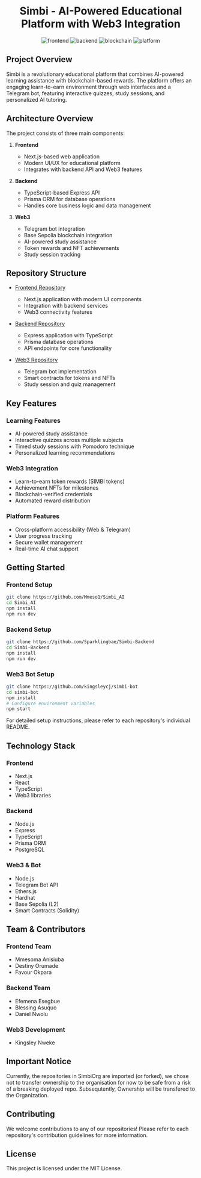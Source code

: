 <div align = "center">
<h1>Simbi - AI-Powered Educational Platform with Web3 Integration</h1>
<img src = "https://img.shields.io/badge/frontend-Next.js-blue" alt = "frontend">
<img src = "https://img.shields.io/badge/backend-TypeScript-blue" alt = "backend">
<img src = "https://img.shields.io/badge/blockchain-Base%20Sepolia-blue" alt = "blockchain">
<img src = "https://img.shields.io/badge/platform-Web%20%26%20Telegram-yellow" alt = "platform">
</div>

## Project Overview

Simbi is a revolutionary educational platform that combines AI-powered learning assistance with blockchain-based rewards. The platform offers an engaging learn-to-earn environment through web interfaces and a Telegram bot, featuring interactive quizzes, study sessions, and personalized AI tutoring.

## Architecture Overview

The project consists of three main components:

1. **Frontend**
   - Next.js-based web application
   - Modern UI/UX for educational platform
   - Integrates with backend API and Web3 features

2. **Backend**
   - TypeScript-based Express API
   - Prisma ORM for database operations
   - Handles core business logic and data management

3. **Web3**
   - Telegram bot integration
   - Base Sepolia blockchain integration
   - AI-powered study assistance
   - Token rewards and NFT achievements
   - Study session tracking

## Repository Structure

- [Frontend Repository](https://github.com/Mmeso1/Simbi_AI)
  - Next.js application with modern UI components
  - Integration with backend services
  - Web3 connectivity features

- [Backend Repository](https://github.com/Sparklingbae/Simbi-Backend)
  - Express application with TypeScript
  - Prisma database operations
  - API endpoints for core functionality

- [Web3 Repository](https://github.com/kingsleycj/simbi-bot)
  - Telegram bot implementation
  - Smart contracts for tokens and NFTs
  - Study session and quiz management

## Key Features

### Learning Features
- AI-powered study assistance
- Interactive quizzes across multiple subjects
- Timed study sessions with Pomodoro technique
- Personalized learning recommendations

### Web3 Integration
- Learn-to-earn token rewards (SIMBI tokens)
- Achievement NFTs for milestones
- Blockchain-verified credentials
- Automated reward distribution

### Platform Features
- Cross-platform accessibility (Web & Telegram)
- User progress tracking
- Secure wallet management
- Real-time AI chat support

## Getting Started

### Frontend Setup
```bash
git clone https://github.com/Mmeso1/Simbi_AI
cd Simbi_AI
npm install
npm run dev
```

### Backend Setup
```bash
git clone https://github.com/Sparklingbae/Simbi-Backend
cd Simbi-Backend
npm install
npm run dev
```

### Web3 Bot Setup
```bash
git clone https://github.com/kingsleycj/simbi-bot
cd simbi-bot
npm install
# Configure environment variables
npm start
```

For detailed setup instructions, please refer to each repository's individual README.

## Technology Stack

### Frontend
- Next.js
- React
- TypeScript
- Web3 libraries

### Backend
- Node.js
- Express
- TypeScript
- Prisma ORM
- PostgreSQL

### Web3 & Bot
- Node.js
- Telegram Bot API
- Ethers.js
- Hardhat
- Base Sepolia (L2)
- Smart Contracts (Solidity)

## Team & Contributors

### Frontend Team
- Mmesoma Anisiuba
- Destiny Orumade
- Favour Okpara

### Backend Team
- Efemena Esegbue
- Blessing Asuquo
- Daniel Nwolu

### Web3 Development
- Kingsley Nweke


## Important Notice
Currently, the repositories in SimbiOrg are imported (or forked), we chose not to transfer ownership to the organisation for now to be safe from a risk of a breaking deployed repo. Subsequtently, Ownership will be transfered to the Organization.


## Contributing

We welcome contributions to any of our repositories! Please refer to each repository's contribution guidelines for more information.

## License

This project is licensed under the MIT License.
